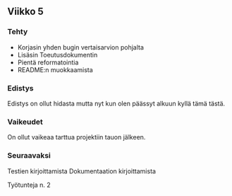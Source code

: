 ## Viikko 5

### Tehty
- Korjasin yhden bugin vertaisarvion pohjalta
- Lisäsin Toeutusdokumentin
- Pientä reformatointia
- README:n muokkaamista

### Edistys
Edistys on ollut hidasta mutta nyt kun olen päässyt alkuun kyllä tämä tästä.


### Vaikeudet
On ollut vaikeaa tarttua projektiin tauon jälkeen.

### Seuraavaksi
Testien kirjoittamista
Dokumentaation kirjoittamista


Työtunteja n. 2